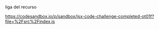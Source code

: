 liga del recurso

https://codesandbox.io/p/sandbox/jsx-code-challenge-completed-ot01f?file=%2Fsrc%2Findex.js
